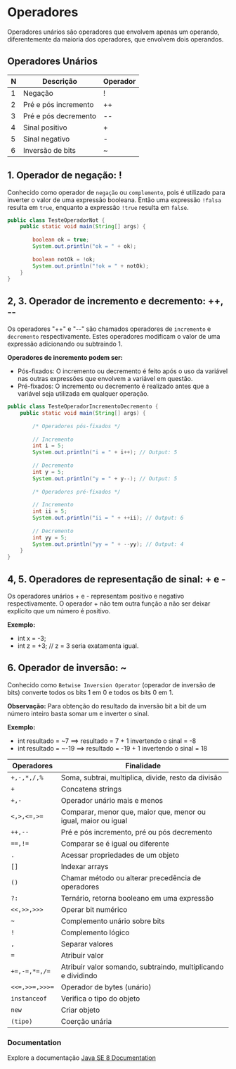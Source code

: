 # Operadores

Operadores unários são operadores que envolvem apenas um operando, diferentemente da maioria dos operadores, que envolvem dois operandos.

## Operadores Unários

N|Descrição|Operador|
-|---------|--------|
1|Negação|!|
2|Pré e pós incremento|++|
3|Pré e pós decremento|--|
4|Sinal positivo|+|
5|Sinal negativo|-|
6|Inversão de bits|~|

## 1. Operador de negação: !

Conhecido como operador de ```negação``` ou ```complemento```, pois é utilizado para inverter o valor de uma expressão booleana. Então uma expressão ```!falsa``` resulta em ```true```, enquanto a expressão ```!true``` resulta em ```false```.

```java
public class TesteOperadorNot {
	public static void main(String[] args) {
		
		boolean ok = true;
		System.out.println("ok = " + ok);
		
		boolean notOk = !ok;
		System.out.println("!ok = " + notOk);
	}
}
```

## 2, 3. Operador de incremento e decremento: ++, --

Os operadores "++" e "--" são chamados operadores de ```incremento``` e ```decremento``` respectivamente. Estes operadores modificam o valor de uma expressão adicionando ou subtraindo 1.

__Operadores de incremento podem ser:__
* Pós-fixados: O incremento ou decremento é feito após o uso da variável nas outras expressões que envolvem a variável em questão.
* Pré-fixados: O incremento ou decremento é realizado antes que a variável seja utilizada em qualquer operação.

```java
public class TesteOperadorIncrementoDecremento {
	public static void main(String[] args) {
		
		/* Operadores pós-fixados */
		
		// Incremento
		int i = 5;
		System.out.println("i = " + i++); // Output: 5
		
		// Decremento
		int y = 5;
		System.out.println("y = " + y--); // Output: 5
		
		/* Operadores pré-fixados */
		
		// Incremento
		int ii = 5;
		System.out.println("ii = " + ++ii); // Output: 6
		
		// Decremento
		int yy = 5;
		System.out.println("yy = " + --yy); // Output: 4
	}
}
```

## 4, 5. Operadores de representação de sinal: + e -

Os operadores unários + e - representam positivo e negativo respectivamente. O operador + não tem outra função a não ser deixar explícito que um número é positivo.

__Exemplo:__
* int x = -3;
* int z = +3; // z = 3 seria exatamenta igual.

## 6. Operador de inversão: ~

Conhecido como ```Betwise Inversion Operator``` (operador de inversão de bits) converte todos os bits 1 em 0 e todos os bits 0 em 1.

__Observação:__ Para obtenção do resultado da inversão bit a bit de um número inteiro basta somar um e inverter o sinal.

__Exemplo:__
* int resultado = ~7   ==> resultado = 7 + 1 invertendo o sinal = -8
* int resultado = ~-19 ==> resultado = -19 + 1 invertendo o sinal = 18

Operadores|Finalidade|
----------|----------|
| ```+,-,*,/,%``` |Soma, subtrai, multiplica, divide, resto da divisão|
| ```+``` |Concatena strings|
| ```+,-``` |Operador unário mais e menos|
| ```<,>,<=,>=``` |Comparar, menor que, maior que, menor ou igual, maior ou igual|
| ```++,--``` |Pré e pós incremento, pré ou pós decremento|
| ```==,!=``` |Comparar se é igual ou diferente|
| ```.``` |Acessar propriedades de um objeto|
| ```[]``` |Indexar arrays|
| ```()``` |Chamar método ou alterar precedência de operadores|
| ```?:``` |Ternário, retorna booleano em uma expressão|
| ```<<,>>,>>>``` |Operar bit numérico|
| ```~``` |Complemento unário sobre bits|
| ```!``` |Complemento lógico|
| ```,``` |Separar valores|
| ```=``` |Atribuir valor|
| ```+=,-=,*=,/=``` |Atribuir valor somando, subtraindo, multiplicando e dividindo|
| ```<<=,>>=,>>>=``` |Operador de bytes (unário)|
| ```instanceof``` |Verifica o tipo do objeto|
| ```new``` |Criar objeto|
| ```(tipo)``` |Coerção unária|

### Documentation
Explore a documentação [Java SE 8 Documentation](https://docs.oracle.com/javase/8/docs/)
